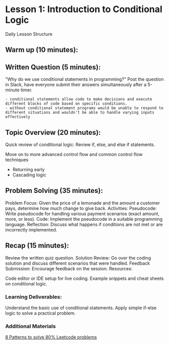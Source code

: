 # Lesson 1: Introduction to Conditional Logic

Daily Lesson Structure

## Warm up (10 minutes):

## Written Question (5 minutes):

"Why do we use conditional statements in programming?" Post the question in Slack, have everyone submit their answers simultaneously after a 5-minute timer.

    - conditional statements allow code to make decisions and execute different blocks of code based on specific conditions. 
    - without conditional statement programs would be unable to respond to different situations and wouldn't be able to handle varying inputs effectively

## Topic Overview (20 minutes):

Quick review of conditional logic: Review if, else, and else if statements.

Move on to more advanced control flow and common control flow techniques

- Returning early
- Cascading logic

## Problem Solving (35 minutes):

Problem Focus: Given the price of a lemonade and the amount a customer pays, determine how much change to give back.
Activities:
Pseudocode: Write pseudocode for handling various payment scenarios (exact amount, more, or less).
Code: Implement the pseudocode in a suitable programming language.
Reflection: Discuss what happens if conditions are not met or are incorrectly implemented.

## Recap (15 minutes):

Review the written quiz question.
Solution Review: Go over the coding solution and discuss different scenarios that were handled.
Feedback Submission: Encourage feedback on the session.
Resources:

Code editor or IDE setup for live coding.
Example snippets and cheat sheets on conditional logic.

### Learning Deliverables:

Understand the basic use of conditional statements.
Apply simple if-else logic to solve a practical problem.

### Additional Materials

[8 Patterns to solve 80% Leetcode problems](https://www.youtube.com/watch?v=xo7XrRVxH8Y)
